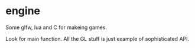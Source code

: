 engine
======

Some glfw, lua and C for makeing games.

Look for main function. All the GL stuff is just example of sophisticated API.

